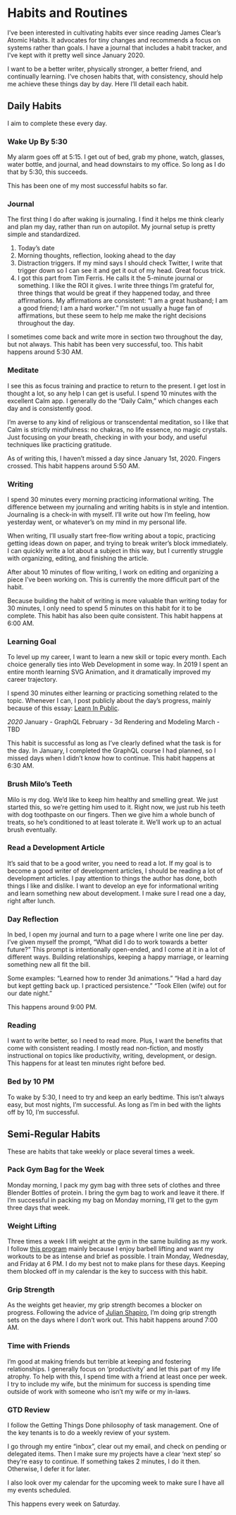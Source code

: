 # Habits and Routines

I’ve been interested in cultivating habits ever since reading James Clear’s Atomic Habits. It advocates for tiny changes and recommends a focus on systems rather than goals. I have a journal that includes a habit tracker, and I’ve kept with it pretty well since January 2020.

I want to be a better writer, physically stronger, a better friend, and continually learning. I’ve chosen habits that, with consistency, should help me achieve these things day by day. Here I’ll detail each habit.

## Daily Habits

I aim to complete these every day.

### Wake Up By 5:30

My alarm goes off at 5:15. I get out of bed, grab my phone, watch, glasses, water bottle, and journal, and head downstairs to my office. So long as I do that by 5:30, this succeeds.

This has been one of my most successful habits so far.

### Journal

The first thing I do after waking is journaling. I find it helps me think clearly and plan my day, rather than run on autopilot. My journal setup is pretty simple and standardized.

1. Today’s date
2. Morning thoughts, reflection, looking ahead to the day
3. Distraction triggers. If my mind says I should check Twitter, I write that trigger down so I can see it and get it out of my head. Great focus trick.
4. I got this part from Tim Ferris. He calls it the 5-minute journal or something. I like the ROI it gives. I write three things I’m grateful for, three things that would be great if they happened today, and three affirmations. My affirmations are consistent: “I am a great husband; I am a good friend; I am a hard worker.” I’m not usually a huge fan of affirmations, but these seem to help me make the right decisions throughout the day.

I sometimes come back and write more in section two throughout the day, but not always. This habit has been very successful, too. This habit happens around 5:30 AM.

### Meditate

I see this as focus training and practice to return to the present. I get lost in thought a lot, so any help I can get is useful. I spend 10 minutes with the excellent Calm app. I generally do the “Daily Calm,” which changes each day and is consistently good.

I’m averse to any kind of religious or transcendental meditation, so I like that Calm is strictly mindfulness: no chakras, no life essence, no magic crystals. Just focusing on your breath, checking in with your body, and useful techniques like practicing gratitude.

As of writing this, I haven’t missed a day since January 1st, 2020. Fingers crossed. This habit happens around 5:50 AM.

### Writing

I spend 30 minutes every morning practicing informational writing. The difference between my journaling and writing habits is in style and intention. Journaling is a check-in with myself. I’ll write out how I’m feeling, how yesterday went, or whatever’s on my mind in my personal life.

When writing, I’ll usually start free-flow writing about a topic, practicing getting ideas down on paper, and trying to break writer’s block immediately. I can quickly write a lot about a subject in this way, but I currently struggle with organizing, editing, and finishing the article.

After about 10 minutes of flow writing, I work on editing and organizing a piece I’ve been working on. This is currently the more difficult part of the habit.

Because building the habit of writing is more valuable than writing today for 30 minutes, I only need to spend 5 minutes on this habit for it to be complete. This habit has also been quite consistent. This habit happens at 6:00 AM.

### Learning Goal

To level up my career, I want to learn a new skill or topic every month. Each choice generally ties into Web Development in some way. In 2019 I spent an entire month learning SVG Animation, and it dramatically improved my career trajectory.

I spend 30 minutes either learning or practicing something related to the topic. Whenever I can, I post publicly about the day’s progress, mainly because of this essay: [Learn In Public](https://www.swyx.io/writing/learn-in-public/).

_2020_
January - GraphQL
February - 3d Rendering and Modeling
March - TBD

This habit is successful as long as I’ve clearly defined what the task is for the day. In January, I completed the GraphQL course I had planned, so I missed days when I didn’t know how to continue. This habit happens at 6:30 AM.

### Brush Milo’s Teeth

Milo is my dog. We’d like to keep him healthy and smelling great. We just started this, so we’re getting him used to it. Right now, we just rub his teeth with dog toothpaste on our fingers. Then we give him a whole bunch of treats, so he’s conditioned to at least tolerate it. We’ll work up to an actual brush eventually.

### Read a Development Article

It’s said that to be a good writer, you need to read a lot. If my goal is to become a good writer of development articles, I should be reading a lot of development articles. I pay attention to things the author has done, both things I like and dislike. I want to develop an eye for informational writing and learn something new about development. I make sure I read one a day, right after lunch.

### Day Reflection

In bed, I open my journal and turn to a page where I write one line per day. I’ve given myself the prompt, “What did I do to work towards a better future?” This prompt is intentionally open-ended, and I come at it in a lot of different ways. Building relationships, keeping a happy marriage, or learning something new all fit the bill.

Some examples:
“Learned how to render 3d animations.”
“Had a hard day but kept getting back up. I practiced persistence.”
“Took Ellen (wife) out for our date night.”

This happens around 9:00 PM.

### Reading

I want to write better, so I need to read more. Plus, I want the benefits that come with consistent reading. I mostly read non-fiction, and mostly instructional on topics like productivity, writing, development, or design. This happens for at least ten minutes right before bed.

### Bed by 10 PM

To wake by 5:30, I need to try and keep an early bedtime. This isn’t always easy, but most nights, I’m successful. As long as I’m in bed with the lights off by 10, I’m successful.

## Semi-Regular Habits

These are habits that take weekly or place several times a week.

### Pack Gym Bag for the Week

Monday morning, I pack my gym bag with three sets of clothes and three Blender Bottles of protein. I bring the gym bag to work and leave it there. If I’m successful in packing my bag on Monday morning, I’ll get to the gym three days that week.

### Weight Lifting

Three times a week I lift weight at the gym in the same building as my work. I follow [this program](https://stronglifts.com/5x5/#gref) mainly because I enjoy barbell lifting and want my workouts to be as intense and brief as possible. I train Monday, Wednesday, and Friday at 6 PM. I do my best not to make plans for these days. Keeping them blocked off in my calendar is the key to success with this habit.

### Grip Strength

As the weights get heavier, my grip strength becomes a blocker on progress. Following the advice of [Julian Shapiro](https://www.julian.com/guide/muscle/intro), I’m doing grip strength sets on the days where I don’t work out. This habit happens around 7:00 AM.

### Time with Friends

I’m good at making friends but terrible at keeping and fostering relationships. I generally focus on ‘productivity’ and let this part of my life atrophy. To help with this, I spend time with a friend at least once per week. I try to include my wife, but the minimum for success is spending time outside of work with someone who isn’t my wife or my in-laws.

### GTD Review

I follow the Getting Things Done philosophy of task management. One of the key tenants is to do a weekly review of your system.

I go through my entire “inbox”, clear out my email, and check on pending or delegated items. Then I make sure my projects have a clear ‘next step’ so they’re easy to continue. If something takes 2 minutes, I do it then. Otherwise, I defer it for later.

I also look over my calendar for the upcoming week to make sure I have all my events scheduled.

This happens every week on Saturday.
